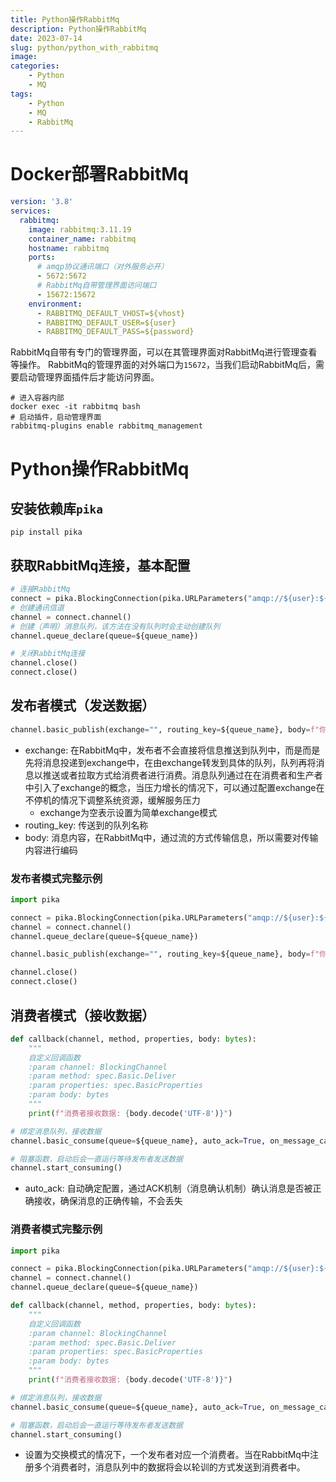 ```yaml
---
title: Python操作RabbitMq
description: Python操作RabbitMq
date: 2023-07-14
slug: python/python_with_rabbitmq
image: 
categories:
    - Python
    - MQ
tags:
    - Python
    - MQ
    - RabbitMq
---
```


# Docker部署RabbitMq
```yaml
version: '3.8'
services:
  rabbitmq:
    image: rabbitmq:3.11.19
    container_name: rabbitmq
    hostname: rabbitmq
    ports:
	  # amqp协议通讯端口（对外服务必开）
      - 5672:5672
	  # RabbitMq自带管理界面访问端口
      - 15672:15672
    environment:
      - RABBITMQ_DEFAULT_VHOST=${vhost}
      - RABBITMQ_DEFAULT_USER=${user}
      - RABBITMQ_DEFAULT_PASS=${password}
```
RabbitMq自带有专门的管理界面，可以在其管理界面对RabbitMq进行管理查看等操作。
RabbitMq的管理界面的对外端口为`15672`，当我们启动RabbitMq后，需要启动管理界面插件后才能访问界面。
```shell
# 进入容器内部
docker exec -it rabbitmq bash
# 启动插件，启动管理界面
rabbitmq-plugins enable rabbitmq_management
```

# Python操作RabbitMq
## 安装依赖库`pika`
```shell
pip install pika
```

## 获取RabbitMq连接，基本配置
```python
# 连接RabbitMq
connect = pika.BlockingConnection(pika.URLParameters("amqp://${user}:${password}@${ip}:${port}/${vhost}"))
# 创建通讯信道
channel = connect.channel()
# 创建（声明）消息队列，该方法在没有队列时会主动创建队列
channel.queue_declare(queue=${queue_name})

# 关闭RabbitMq连接
channel.close()
connect.close()
```

## 发布者模式（发送数据）
```python
channel.basic_publish(exchange="", routing_key=${queue_name}, body=f"你好 World!".encode(encoding="UTF-8"))
```
- exchange: 在RabbitMq中，发布者不会直接将信息推送到队列中，而是而是先将消息投递到exchange中，在由exchange转发到具体的队列，队列再将消息以推送或者拉取方式给消费者进行消费。消息队列通过在在消费者和生产者中引入了exchange的概念，当压力增长的情况下，可以通过配置exchange在不停机的情况下调整系统资源，缓解服务压力
	- exchange为空表示设置为简单exchange模式
- routing_key: 传送到的队列名称
- body: 消息内容，在RabbitMq中，通过流的方式传输信息，所以需要对传输内容进行编码

### 发布者模式完整示例
```python
import pika

connect = pika.BlockingConnection(pika.URLParameters("amqp://${user}:${password}@${ip}:${port}/${vhost}"))
channel = connect.channel()
channel.queue_declare(queue=${queue_name})

channel.basic_publish(exchange="", routing_key=${queue_name}, body=f"你好 World!".encode(encoding="UTF-8"))

channel.close()
connect.close()
```

## 消费者模式（接收数据）
```python
def callback(channel, method, properties, body: bytes):
	"""
	自定义回调函数
	:param channel: BlockingChannel
	:param method: spec.Basic.Deliver
	:param properties: spec.BasicProperties
	:param body: bytes
	"""
	print(f"消费者接收数据: {body.decode('UTF-8')}")

# 绑定消息队列，接收数据
channel.basic_consume(queue=${queue_name}, auto_ack=True, on_message_callback=callback)

# 阻塞函数，启动后会一直运行等待发布者发送数据
channel.start_consuming()
```
- auto_ack: 自动确定配置，通过ACK机制（消息确认机制）确认消息是否被正确接收，确保消息的正确传输，不会丢失

### 消费者模式完整示例
```python
import pika

connect = pika.BlockingConnection(pika.URLParameters("amqp://${user}:${password}@${ip}:${port}/${vhost}"))
channel = connect.channel()
channel.queue_declare(queue=${queue_name})

def callback(channel, method, properties, body: bytes):
	"""
	自定义回调函数
	:param channel: BlockingChannel
	:param method: spec.Basic.Deliver
	:param properties: spec.BasicProperties
	:param body: bytes
	"""
	print(f"消费者接收数据: {body.decode('UTF-8')}")

# 绑定消息队列，接收数据
channel.basic_consume(queue=${queue_name}, auto_ack=True, on_message_callback=callback)

# 阻塞函数，启动后会一直运行等待发布者发送数据
channel.start_consuming()
```
- 设置为交换模式的情况下，一个发布者对应一个消费者。当在RabbitMq中注册多个消费者时，消息队列中的数据将会以轮训的方式发送到消费者中。